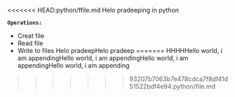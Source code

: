 <<<<<<< HEAD:python/ffile.md
Helo pradeeping in python

**`Operations:`**

- Creat file
- Read file
- Write to files
Helo pradeepHelo pradeep
=======
HHHHHello world, i am appendingHello world, i am appendingHello world, i am appendingHello world, i am appending
>>>>>>> 93207b7063b7e478cdca7f8df41d51522bdf4e94:python/file.md
